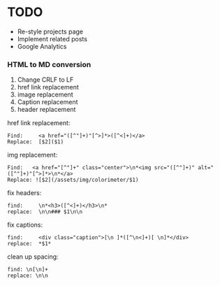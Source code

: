 # TODO

* Re-style projects page
* Implement related posts
* Google Analytics

### HTML to MD conversion

1. Change CRLF to LF
2. href link replacement
3. image replacement
4. Caption replacement
5. header replacement

href link replacement:
```
Find:     <a href="([^"]+)"[^>]*>([^<]+)</a>
Replace:  [$2]($1)
```

img replacement:
```
Find:   <a href="[^"]+" class="center">\n*<img src="([^"]+)" alt="([^"]+)"[^>]*>\n*</a>
Replace: ![$2](/assets/img/colorimeter/$1)
```

fix headers:
```
find:     \n*<h3>([^<]+)</h3>\n*
replace:  \n\n### $1\n\n
```

fix captions:
```
find:     <div class="caption">[\n ]*([^\n<]+)[ \n]*</div>
replace:  *$1*
```

clean up spacing:
```
find: \n[\n]+
replace: \n\n
```
